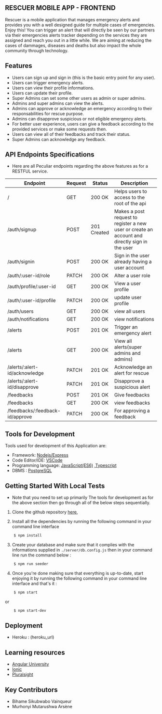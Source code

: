 ## RESCUER MOBILE APP - FRONTEND

 Rescuer is a mobile application that manages emergency alerts and provides you with a well designed guide for multiple cases of emergencies. Enjoy this! You can trigger an alert that will directly be seen by our partners via their emergencies alerts tracker depending on the services they are assigned and reach you out in a little while.
 We are aiming at reducing the cases of dammages, diseases and deaths but also impact the whole community through technology.

## Features

- Users can sign up and sign in (this is the basic entry point for any user).
- Users can trigger emergency alerts.
- Users can view their profile informations.
- Users can update their profile.
- Super Admins can set some other users as admin or super admins.
- Admins and super admins can view the alerts.
- Admins can approve or acknowledge an emergency according to their responsabilities for rescue purpose.
- Admins can disapprove suspicious or not eligible emergency alerts.
- For better user experience, users can give a feedback according to the provided services or make some requests then.
- Users can view all of their feedbacks and track their status.
- Super Admins can acknowledge any feedback.

## API Endpoints Specifications

- Here are all Peculiar endpoints regarding the above features as for a RESTFUL service.

| Endpoint | Request | Status | Description |
| --- | --- | --- | --- |
| / | GET | 200 OK | Helps users to access to the root of the api |
| /auth/signup | POST | 201 Created | Makes a post request to register a new user or create an account and directly sign in the user|
| /auth/signin | POST | 200 OK | Sign in the user already having a user account |
| /auth/:user-id/role | PATCH | 200 OK | Alter a user role |
| /auth/profile/:user-id | GET | 200 OK | View a user profile |
| /auth/:user-id/profile | PATCH | 200 OK | update user profile |
| /auth/users | GET | 200 OK | view all users |
| /auth/notifications | GET | 200 OK | view notifications |
| /alerts | POST | 201 OK | Trigger an emergency alert |
| /alerts | GET | 200 OK | View all alerts(super admins and admins) |
| /alerts/:alert-id/acknowledge | PATCH | 201 OK | Acknowledge an alert for rescue |
| /alerts/:alert-id/disapprove | PATCH | 201 OK | Disapprove a suspicious alert |
| /feedbacks | POST | 201 OK | Give feedbacks |
| /feedbacks | GET | 200 OK | view feedbacks  |
| /feedbacks/:feedback-id/approve | PATCH | 200 OK | For approving a feedback |

## Tools for Development

Tools used for development of this Application are:
- Framework: [Nodejs/Express](http://expressjs.io/)
- Code Editor/IDE: [VSCode](https://code.visualstudio.com)
- Programming language: [JavaScript(ES6)](https://developer.mozilla.org/en-US/docs/Web/JavaScript/) ,[Typescript](https://www.typescriptlang.org/)
- DBMS : [PostgreSQL](https://www.postgresql.org/)

## Getting Started With Local Tests

- Note that you need to set up primarily The tools for development as for the above section then go through all of the below steps sequentially.

1. Clone the github repository [here](https://github.com/WinnersProx/rescuer-app-backend), 

2. Install all the dependencies by running the following command in your command line interface

```sh
    $ npm install
```

3. Create your database and make sure that it complies with the informations supplied in `./server/db.config.js` then in your command line run the command below :

```sh
    $ npm run seeder
```

4. Once you're done making sure that everything is up-to-date, start enjoying it by running the following command in your command line interface and that's it :
```sh
    $ npm start
```
or

```sh
	$ npm start-dev
```

## Deployment
- Heroku : (heroku_url)

## Learning resources
- [Angular University](http://angular-university.io)
- [Ionic](http://ionicframework.com)
- [Pluralsight](http://app.pluralsight.com)

## Key Contributors
- Bihame Sikubwabo Vainqueur
- Murhonyi Mutarushwa Arsène
